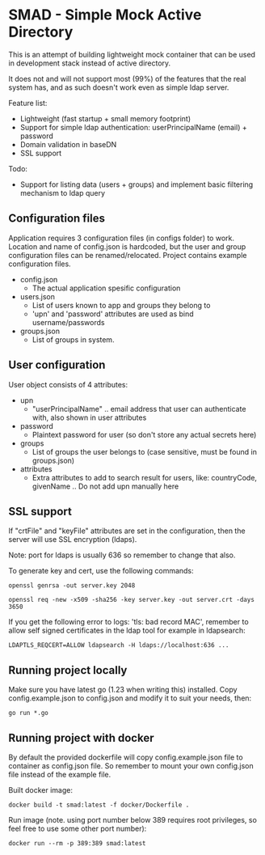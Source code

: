 # SMAD - Simple Mock Active Directory

This is an attempt of building lightweight mock container that can be used in development stack instead of active directory.

It does not and will not support most (99%) of the features that the real system has, and as such doesn't work even as simple ldap server.

Feature list:

- Lightweight (fast startup + small memory footprint)
- Support for simple ldap authentication: userPrincipalName (email) + password
- Domain validation in baseDN
- SSL support

Todo:

- Support for listing data (users + groups) and implement basic filtering mechanism to ldap query

## Configuration files

Application requires 3 configuration files (in configs folder) to work. Location and name of config.json is hardcoded, but the user and group configuration files can be renamed/relocated. Project contains example configuration files.

- config.json
  - The actual application spesific configuration
- users.json
  - List of users known to app and groups they belong to
  - 'upn' and 'password' attributes are used as bind username/passwords
- groups.json
  - List of groups in system.

## User configuration

User object consists of 4 attributes:

- upn
  - "userPrincipalName" .. email address that user can authenticate with, also shown in user attributes
- password
  - Plaintext password for user (so don't store any actual secrets here)
- groups
  - List of groups the user belongs to (case sensitive, must be found in groups.json)
- attributes
  - Extra attributes to add to search result for users, like: countryCode, givenName .. Do not add upn manually here

## SSL support

If "crtFile" and "keyFile" attributes are set in the configuration, then the server will use SSL encryption (ldaps).

Note: port for ldaps is usually 636 so remember to change that also.

To generate key and cert, use the following commands:

`openssl genrsa -out server.key 2048`

`openssl req -new -x509 -sha256 -key server.key -out server.crt -days 3650`

If you get the following error to logs: 'tls: bad record MAC', remember to allow self signed certificates in the ldap tool for example in ldapsearch:

`LDAPTLS_REQCERT=ALLOW ldapsearch -H ldaps://localhost:636 ...`

## Running project locally

Make sure you have latest go (1.23 when writing this) installed. Copy config.example.json to config.json and modify it to suit your needs, then:

`go run *.go`

## Running project with docker

By default the provided dockerfile will copy config.example.json file to container as config.json file. So remember to mount your own config.json file instead of the example file.

Built docker image:

`docker build -t smad:latest -f docker/Dockerfile .`

Run image (note. using port number below 389 requires root privileges, so feel free to use some other port number):

`docker run --rm -p 389:389 smad:latest`
